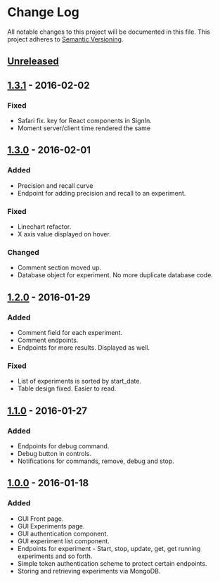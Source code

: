 # Change Log
All notable changes to this project will be documented in this file.
This project adheres to [Semantic Versioning](http://semver.org/).

## [Unreleased]

## [1.3.1] - 2016-02-02
### Fixed
- Safari fix. key for React components in SignIn.
- Moment server/client time rendered the same

## [1.3.0] - 2016-02-01
### Added
- Precision and recall curve
- Endpoint for adding precision and recall to an experiment.

### Fixed
- Linechart refactor.
- X axis value displayed on hover.

### Changed
- Comment section moved up.
- Database object for experiment. No more duplicate database code.

## [1.2.0] - 2016-01-29
### Added
- Comment field for each experiment.
- Comment endpoints.
- Endpoints for more results. Displayed as well.

### Fixed
- List of experiments is sorted by start_date.
- Table design fixed. Easier to read.

## [1.1.0] - 2016-01-27
### Added
- Endpoints for debug command.
- Debug button in controls.
- Notifications for commands, remove, debug and stop.

## [1.0.0] - 2016-01-18
### Added
- GUI Front page.
- GUI Experiments page.
- GUI authentication component.
- GUI experiment list component.
- Endpoints for experiment - Start, stop, update, get, get running experiments and so forth.
- Simple token authentication scheme to protect certain endpoints.
- Storing and retrieving experiments via MongoDB.

[Unreleased]: https://github.com/olavvatne/ml-monitor/compare/v1.3.1...HEAD
[1.3.1]: https://github.com/olavvatne/ml-monitor/releases/tag/v1.3.1
[1.3.0]: https://github.com/olavvatne/ml-monitor/releases/tag/v1.3.0
[1.2.0]: https://github.com/olavvatne/ml-monitor/releases/tag/v1.2.0
[1.1.0]: https://github.com/olavvatne/ml-monitor/releases/tag/v1.1.0
[1.0.0]: https://github.com/olavvatne/ml-monitor/releases/tag/v1.0.0